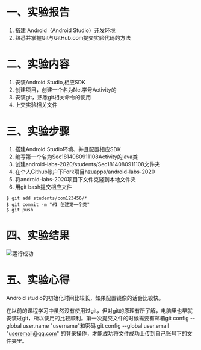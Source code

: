 # 一、实验报告

1. 搭建 Android（Android Studio）开发环境
2. 熟悉并掌握Git与GitHub.com提交实验代码的方法

# 二、实验内容

1. 安装Android Studio,相应SDK
2. 创建项目，创建一个名为Net学号Activity的
3. 安装git，熟悉git相关命令的使用
4. 上交实验相关文件  

# 三、实验步骤

1. 搭建Android Studio环境、并且配置相应SDK
2. 编写第一个名为Sec1814080911108Activity的java类
3. 创建android-labs-2020/students/Sec1814080911108文件夹
4. 在个人Github账户下Fork项目hzuapps/android-labs-2020
5. 将android-labs-2020项目下文件克隆到本地文件夹
6. 用git bash提交相应文件

```text
$ git add students/com123456/*
$ git commit -m "#1 创建第一个类"
$ git push
```





# 四、实验结果

![运行成功](https://raw.githubusercontent.com/git-lanying/android-labs-2020/master/students/sec1814080911108/lab1.png)

# 五、实验心得

Android studio的初始化时间比较长，如果配置镜像的话会比较快。

在以前的课程学习中虽然没有使用过git，但对git的原理有所了解，电脑里也早就安装过git，所以使用的比较顺利。第一次提交文件的时候需要有邮箱git config --global user.name "username"和密码 git config --global user.email "useremail@qq.com"
的登录操作，才能成功将文件成功上传到自己账号下的文件夹里。